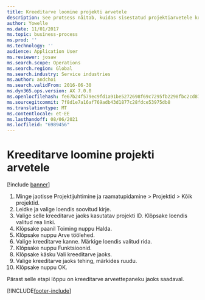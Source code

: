 ```yaml
---
title: Kreeditarve loomine projekti arvetele
description: See protsess näitab, kuidas sisestatud projektiarvetele kreeditarve luua.
author: Yowelle
ms.date: 11/01/2017
ms.topic: business-process
ms.prod: ''
ms.technology: ''
audience: Application User
ms.reviewer: josaw
ms.search.scope: Operations
ms.search.region: Global
ms.search.industry: Service industries
ms.author: andchoi
ms.search.validFrom: 2016-06-30
ms.dyn365.ops.version: AX 7.0.0
ms.openlocfilehash: fe67b24f579ec9fd1a91be5272698f69c7295fb2298fbc2cd872f24a5858ce99
ms.sourcegitcommit: 7f8d1e7a16af769adb43d1877c28fdce53975db8
ms.translationtype: MT
ms.contentlocale: et-EE
ms.lasthandoff: 08/06/2021
ms.locfileid: "6989456"
---
```

# <a name="create-a-credit-note-on-project-invoices"></a>Kreeditarve loomine projekti arvetele

[!include [banner](../../includes/banner.md)]

1. Minge jaotisse Projektijuhtimine ja raamatupidamine > Projektid > Kõik projektid. 
2. Leidke ja valige loendis soovitud kirje. 
3. Valige selle kreeditarve jaoks kasutatav projekti ID. Klõpsake loendis valitud rea linki. 
4. Klõpsake paanil Toiming nuppu Halda. 
5. Klõpsake nuppu Arve töölehed. 
6. Valige kreeditarve kanne. Märkige loendis valitud rida. 
7. Klõpsake nuppu Funktsioonid. 
8. Klõpsake käsku Vali kreeditarve jaoks. 
9. Valige kreeditarve jaoks tehing, märkides ruudu.
10. Klõpsake nuppu OK. 

Pärast selle etapi lõppu on kreeditarve arveettepaneku jaoks saadaval.


[!INCLUDE[footer-include](../../includes/footer-banner.md)]